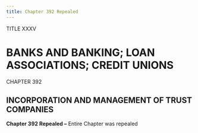 ```yaml
---
title: Chapter 392 Repealed
---
```


TITLE XXXV
                                             
BANKS AND BANKING; LOAN ASSOCIATIONS; CREDIT UNIONS
===================================================

CHAPTER 392
                                             
INCORPORATION AND MANAGEMENT OF TRUST COMPANIES
-----------------------------------------------

**Chapter 392 Repealed –** Entire Chapter was repealed

